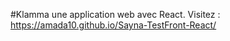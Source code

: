 #Klamma une application web avec React.
Visitez : https://amada10.github.io/Sayna-TestFront-React/ 
